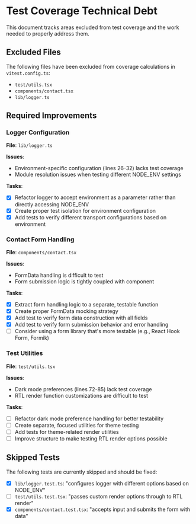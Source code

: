 # Test Coverage Technical Debt

This document tracks areas excluded from test coverage and the work needed to properly address them.

## Excluded Files

The following files have been excluded from coverage calculations in `vitest.config.ts`:

- `test/utils.tsx`
- `components/contact.tsx`
- `lib/logger.ts`

## Required Improvements

### Logger Configuration

**File**: `lib/logger.ts`

**Issues**:

- Environment-specific configuration (lines 26-32) lacks test coverage
- Module resolution issues when testing different NODE_ENV settings

**Tasks**:

- [x] Refactor logger to accept environment as a parameter rather than directly accessing NODE_ENV
- [x] Create proper test isolation for environment configuration
- [x] Add tests to verify different transport configurations based on environment

### Contact Form Handling

**File**: `components/contact.tsx`

**Issues**:

- FormData handling is difficult to test
- Form submission logic is tightly coupled with component

**Tasks**:

- [x] Extract form handling logic to a separate, testable function
- [x] Create proper FormData mocking strategy
- [x] Add test to verify form data construction with all fields
- [x] Add test to verify form submission behavior and error handling
- [ ] Consider using a form library that's more testable (e.g., React Hook Form, Formik)

### Test Utilities

**File**: `test/utils.tsx`

**Issues**:

- Dark mode preferences (lines 72-85) lack test coverage
- RTL render function customizations are difficult to test

**Tasks**:

- [ ] Refactor dark mode preference handling for better testability
- [ ] Create separate, focused utilities for theme testing
- [ ] Add tests for theme-related render utilities
- [ ] Improve structure to make testing RTL render options possible

## Skipped Tests

The following tests are currently skipped and should be fixed:

- [x] `lib/logger.test.ts`: "configures logger with different options based on NODE_ENV"
- [ ] `test/utils.test.tsx`: "passes custom render options through to RTL render"
- [x] `components/contact.test.tsx`: "accepts input and submits the form with data"
